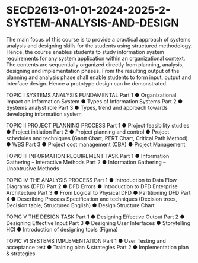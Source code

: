 # SECD2613-01-01-2024-2025-2-SYSTEM-ANALYSIS-AND-DESIGN
The main focus of this course is to provide a practical approach of systems analysis and designing
skills for the students using structured methodology. Hence, the course enables students to study
information system requirements for any system application within an organizational context. The
contents are sequentially organized directly from planning, analysis, designing and implementation
phases. From the resulting output of the planning and analysis phase shall enable students to form
input, output and interface design. Hence a prototype design can be demonstrated.

TOPIC I SYSTEMS ANALYSIS FUNDAMENTAL
Part 1
● Organizational impact on Information System
● Types of Information Systems
Part 2
● Systems analyst role
Part 3
● Types, trend and approach towards developing information system

TOPIC II PROJECT PLANNING PROCESS
Part 1
● Project feasibility studies
● Project initiation
Part 2
● Project planning and control
● Project schedules and techniques (Gantt Chart, PERT Chart, Critical Path Method)
● WBS
Part 3
● Project cost management (CBA)
● Project Management

TOPIC III INFORMATION REQUIREMENT TASK
Part 1
● Information Gathering – Interactive Methods
Part 2
● Information Gathering – Unobtrusive Methods

TOPIC IV THE ANALYSIS PROCESS
Part 1
● Introduction to Data Flow Diagrams (DFD)
Part 2
● DFD Errors
● Introduction to DFD Enterprise Architecture
Part 3
● From Logical to Physical DFD
● Partitioning DFD
Part 4
● Describing Process Specification and techniques (Decision trees, Decision table,
Structured English)
● Design Structure Chart

TOPIC V THE DESIGN TASK
Part 1
● Designing Effective Output
Part 2
● Designing Effective Input
Part 3
● Designing User Interfaces
● Storytelling HCI
● Introduction of designing tools (Figma)

TOPIC VI SYSTEMS IMPLEMENTATION
Part 1
● User Testing and acceptance test
● Training plan & strategies
Part 2
● Implementation plan & strategies
